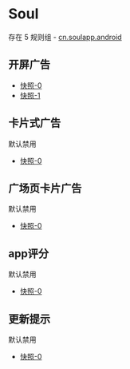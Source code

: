 # Soul

存在 5 规则组 - [cn.soulapp.android](/src/apps/cn.soulapp.android.ts)

## 开屏广告

- [快照-0](https://i.gkd.li/import/12833280)
- [快照-1](https://i.gkd.li/import/12850094)

## 卡片式广告

默认禁用

- [快照-0](https://i.gkd.li/import/12834093)

## 广场页卡片广告

默认禁用

- [快照-0](https://i.gkd.li/import/12838000)

## app评分

默认禁用

- [快照-0](https://i.gkd.li/import/13425057)

## 更新提示

默认禁用

- [快照-0](https://i.gkd.li/import/13693361)
